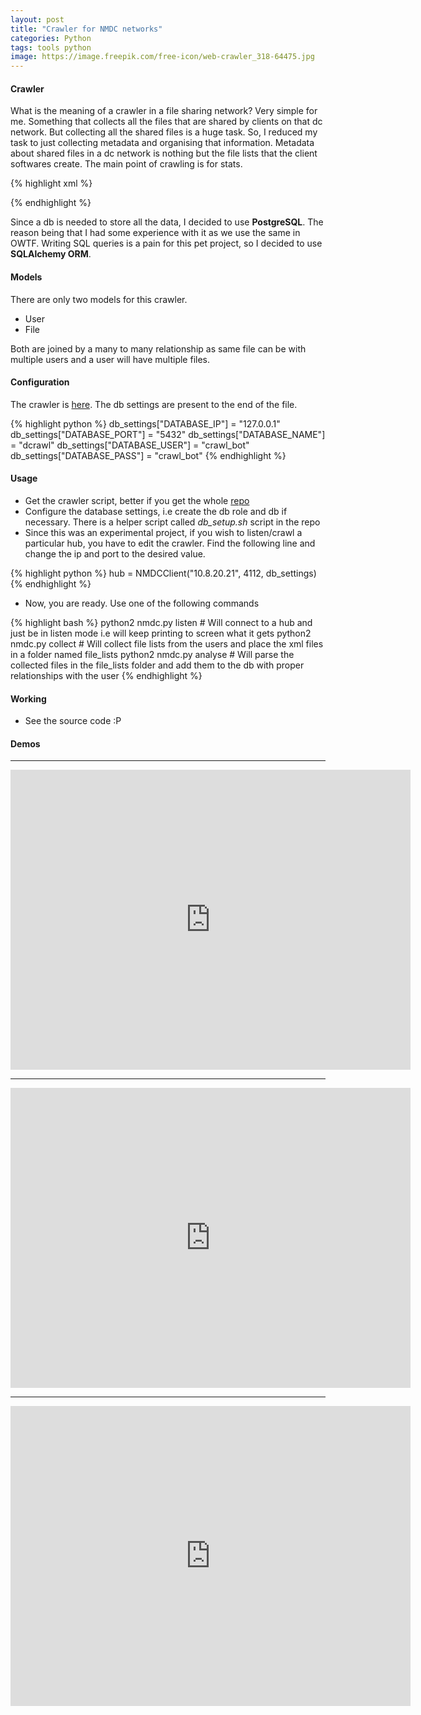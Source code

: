 ```yaml
---
layout: post
title: "Crawler for NMDC networks"
categories: Python
tags: tools python
image: https://image.freepik.com/free-icon/web-crawler_318-64475.jpg
---
```


#### Crawler

What is the meaning of a crawler in a file sharing network? Very simple for me. Something that collects all
the files that are shared by clients on that dc network. But collecting all the shared files is a huge task. So, I
reduced my task to just collecting metadata and organising that information. Metadata about shared files in a dc
network is nothing but the file lists that the client softwares create. The main point of crawling is for stats.

{% highlight xml %}
<?xml version="1.0" encoding="utf-8" standalone="yes"?>
<FileListing Version="1" CID="PQ5QETB5G44DH36XGW7INMWHPH6WDDX5KUGCCIY" Base="/" Generator="DC++ 0.843">
	<Directory Name="F:_">
		<Directory Name="fimap_alpha_v09">
			<Directory Name="config">
				<File Name="generic.xml" Size="2235" TTH="6BS6CZ2DQJ6LFZYQCKBC6C5GUHSVLPCCJCTM7BQ"/>
				<File Name="perl.xml" Size="1685" TTH="JPHFI42ZEPPT4JM772H2Q4W2PDKKTWA4TAE3NDI"/>
				<File Name="php.xml" Size="7835" TTH="S7WKKYRMANXTMEP4HCIKM6VNDVLSQTYD5EZHEBY"/>
			</Directory>
			<Directory Name="doc">
				<File Name="AUTHORS" Size="345" TTH="MJ4TIIXYJZF57ZHNSTECX3OZPVX3CQD7AXHAR2Y"/>
				<File Name="LICENSE" Size="17987" TTH="MRQYN544QVRPQIB4ZPYDXYGP6KSBZUI2V2J3HHY"/>
				<File Name="THX" Size="2642" TTH="PSCYZ37EZYTONNWROEBIMFXEQ3ZIDUQZUIUK4NA"/>
			</Directory>
			<Directory Name="xgoogle">
				<File Name="__init__.py" Size="1354" TTH="7MGPO5Y5SKPOI3FI2Z4QSJNA3PBSXPLOJBIGWHA"/>
				<File Name="browser.py" Size="4543" TTH="DWSYNHG46ROVBFFLBM5MO72IMBKXYVTPZDIROHQ"/>
				<File Name="sponsoredlinks.py" Size="7999" TTH="EIG7R35X7DAON6INPYBO5OSLCQELVOOSCE4TYHI"/>
			</Directory>
			<File Name="crawler.py" Size="5873" TTH="6WVCYHBICDJWFRONNTPKB4FUBG4FU2FVDJGQUFQ"/>
			<File Name="fimap.py" Size="32569" TTH="TFWMQYA3OAYTJTXIFDMCBGTNX7RUGVZXBTSOESI"/>
		</Directory>
		<File Name="Andrew Ng- Deep Learning.mp4" Size="244082418" TTH="ZDRCQLMCUCBAN2MTN3NB3V5FHSERQY3XQNPO6KA"/>
	</Directory>
</FileListing>
{% endhighlight %}

Since a db is needed to store all the data, I decided to use **PostgreSQL**. The reason being that I had some experience with
it as we use the same in OWTF. Writing SQL queries is a pain for this pet project, so I decided to use **SQLAlchemy ORM**.

#### Models

There are only two models for this crawler.

  + User
  + File

Both are joined by a many to many relationship as same file can be with multiple users and a user will have multiple files.

#### Configuration

The crawler is [here](https://github.com/tunnelshade/dcfury/blob/master/nmdc.py). The db settings are present to the end of
the file.

{% highlight python %}
db_settings["DATABASE_IP"] = "127.0.0.1"
db_settings["DATABASE_PORT"] = "5432"
db_settings["DATABASE_NAME"] = "dcrawl"
db_settings["DATABASE_USER"] = "crawl_bot"
db_settings["DATABASE_PASS"] = "crawl_bot"
{% endhighlight %}

#### Usage

+ Get the crawler script, better if you get the whole [repo](https://github.com/tunnelshade/dcfury)
+ Configure the database settings, i.e create the db role and db if necessary. There is a helper script called *db_setup.sh* script
in the repo
+ Since this was an experimental project, if you wish to listen/crawl a particular hub, you have to edit the crawler. Find the following
line and change the ip and port to the desired value.

{% highlight python %}
  hub = NMDCClient("10.8.20.21", 4112, db_settings)
{% endhighlight %}

+ Now, you are ready. Use one of the following commands

{% highlight bash %}
python2 nmdc.py listen # Will connect to a hub and just be in listen mode i.e will keep printing to screen what it gets
python2 nmdc.py collect # Will collect file lists from the users and place the xml files in a folder named file_lists
python2 nmdc.py analyse # Will parse the collected files in the file_lists folder and add them to the db with proper relationships with the user
{% endhighlight %}

#### Working

+ See the source code :P

#### Demos

--------------------------------------------------------------------------------------------------------------------------

<iframe width="640" height="480" src="https://www.youtube.com/embed/o7UbuifCXpI" frameborder="0" allowfullscreen></iframe>

--------------------------------------------------------------------------------------------------------------------------

<iframe width="640" height="480" src="https://www.youtube.com/embed/rgcNEaU4kJs" frameborder="0" allowfullscreen></iframe>

--------------------------------------------------------------------------------------------------------------------------

<iframe width="640" height="480" src="https://www.youtube.com/embed/AB4Tj_EkDrQ" frameborder="0" allowfullscreen></iframe>
